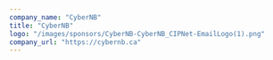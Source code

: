 ```yaml
---
company_name: "CyberNB"
title: "CyberNB"
logo: "/images/sponsors/CyberNB-CyberNB_CIPNet-EmailLogo(1).png"
company_url: "https://cybernb.ca"
---
```

